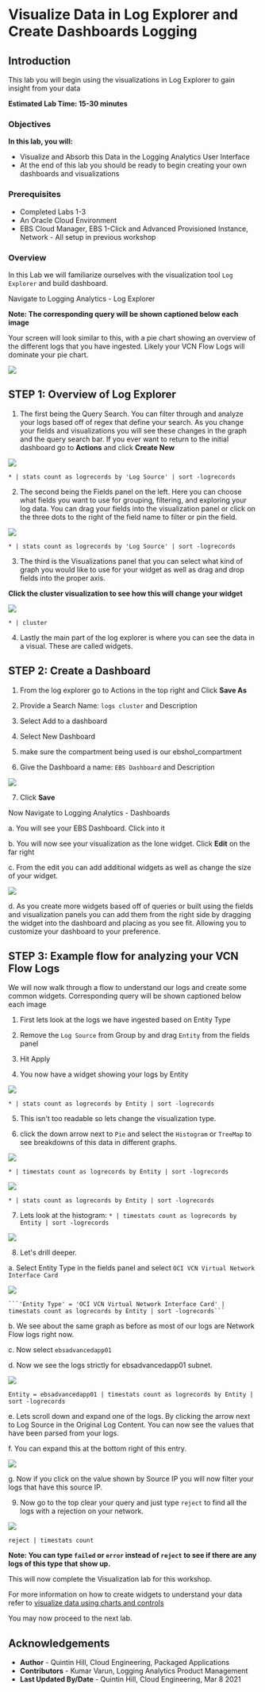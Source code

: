 # Visualize Data in Log Explorer and Create Dashboards Logging

## Introduction

This lab you will begin using the visualizations in Log Explorer to gain insight from your data

**Estimated Lab Time: 15-30 minutes**

### Objectives

**In this lab, you will:**
* Visualize and Absorb this Data in the Logging Analytics User Interface
* At the end of this lab you should be ready to begin creating your own dashboards and visualizations

### Prerequisites
* Completed Labs 1-3 
* An Oracle Cloud Environment
* EBS Cloud Manager, EBS 1-Click and Advanced Provisioned Instance, Network - All setup in previous workshop

### Overview

In this Lab we will familiarize ourselves with the visualization tool `Log Explorer` and build dashboard.

Navigate to Logging Analytics - Log Explorer

**Note: The corresponding query will be shown captioned below each image**

Your screen will look similar to this, with a pie chart showing an overview of the different logs that you have ingested. Likely your VCN Flow Logs will dominate your pie chart.

  ![](./images/piechart.png " ")

## **STEP 1:** Overview of Log Explorer 

1. The first being the Query Search. You can filter through and analyze your logs based off of regex that define your search. As you change your fields and visualizations you will see these changes in the graph and the query search bar. If you ever want to return to the initial dashboard go to **Actions** and click **Create New**

  ![](./images/piechart1.png " ")

  ```* | stats count as logrecords by 'Log Source' | sort -logrecords```

2. The second being the Fields panel on the left. Here you can choose what fields you want to use for grouping, filtering, and exploring your log data. You can drag your fields into the visualization panel or click on the three dots to the right of the field name to filter or pin the field.

  ![](./images/fields.png " ")

  ```* | stats count as logrecords by 'Log Source' | sort -logrecords```

3. The third is the Visualizations panel that you can select what kind of graph you would like to use for your widget as well as drag and drop fields into the proper axis.

  **Click the cluster visualization to see how this will change your widget**

  ![](./images/visualizations.png " ")

  ```* | cluster```

4. Lastly the main part of the log explorer is where you can see the data in a visual. These are called widgets. 

## **STEP 2:** Create a Dashboard

1. From the log explorer go to Actions in the top right and Click **Save As**

2. Provide  a Search Name: `logs cluster` and Description

3. Select Add to a dashboard

4. Select New Dashboard

5. make sure the compartment being used is our ebshol_compartment 

6. Give the Dashboard a name: `EBS Dashboard` and Description

  ![](./images/savesearch.png " ")

7. Click **Save**

  Now Navigate to Logging Analytics - Dashboards

  a. You will see your EBS Dashboard. Click into it

  b. You will now see your visualization as the lone widget. Click **Edit** on the far right

  c. From the edit you can add additional widgets as well as change the size of your widget.

  ![](./images/editdash.png " ")

  d. As you create more widgets based off of queries or built using the fields and visualization panels you can add them from the right side by dragging the widget into the dashboard and placing as you see fit. Allowing you to customize your dashboard to your preference.

## **STEP 3:** Example flow for analyzing your VCN Flow Logs
  
We will now walk through a flow to understand our logs and create some common widgets. Corresponding query will be shown captioned below each image

1. First lets look at the logs we have ingested based on Entity Type

2. Remove the `Log Source` from Group by and drag `Entity` from the fields panel

3. Hit Apply

4. You now have a widget showing your logs by Entity 

  ![](./images/logsbyentity.png " ")

  ```* | stats count as logrecords by Entity | sort -logrecords```

5. This isn't too readable so lets change the visualization type.

6. click the down arrow next to `Pie` and select the `Histogram` or `TreeMap` to see breakdowns of this data in different graphs.

  ![](./images/histogram.png " ")

  ```* | timestats count as logrecords by Entity | sort -logrecords```

  ![](./images/treemap.png " ")

  ```* | stats count as logrecords by Entity | sort -logrecords```

7. Lets look at the histogram: ```* | timestats count as logrecords by Entity | sort -logrecords```

  ![](./images/histogram.png " ")

8. Let's drill deeper.

  a. Select Entity Type in the fields panel and select `OCI VCN Virtual Network Interface Card`

  ![](./images/vcnhistogram.png " ")

    ```'Entity Type' = 'OCI VCN Virtual Network Interface Card' | timestats count as logrecords by Entity | sort -logrecords```

  b. We see about the same graph as before as most of our logs are Network Flow logs right now. 

  c. Now select `ebsadvancedapp01`

  d. Now we see the logs strictly for ebsadvancedapp01 subnet.

  ![](./images/ebsadvancedapp01.png " ")

  ```Entity = ebsadvancedapp01 | timestats count as logrecords by Entity | sort -logrecords```

  e. Lets scroll down and expand one of the logs. By clicking the arrow next to Log Source in the Original Log Content. You can now see the values that have been parsed from your logs.

  f. You can expand this at the bottom right of this entry.

  ![](./images/expandlogcontent.png " ")

  g. Now if you click on the value shown by Source IP you will now filter your logs that have this source IP.

9. Now go to the top clear your query and just type `reject` to find all the logs with a rejection on your network.

  ![](./images/reject.png " ")

  ```reject | timestats count```
    
**Note: You can type `failed` or `error` instead of `reject` to see if there are any logs of this type that show up.**

This will now complete the Visualization lab for this workshop.

For more information on how to create widgets to understand your data refer to [visualize data using charts and controls](https://docs.oracle.com/en-us/iaas/logging-analytics/doc/visualize-data-using-charts-and-controls.html#GUID-93988D5B-9717-4F63-8362-16B08BC3E020)

You may now proceed to the next lab.

## Acknowledgements
* **Author** - Quintin Hill, Cloud Engineering, Packaged Applications
* **Contributors** -  Kumar Varun, Logging Analytics Product Management
* **Last Updated By/Date** - Quintin Hill, Cloud Engineering, Mar 8 2021


